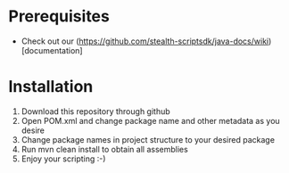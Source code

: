 # Prerequisites

* Check out our  (https://github.com/stealth-scriptsdk/java-docs/wiki)[documentation]

# Installation

1. Download this repository through github
2. Open POM.xml and change package name and other metadata as you desire
3. Change package names in project structure to your desired package
4. Run mvn clean install to obtain all assemblies
5. Enjoy your scripting :-)

